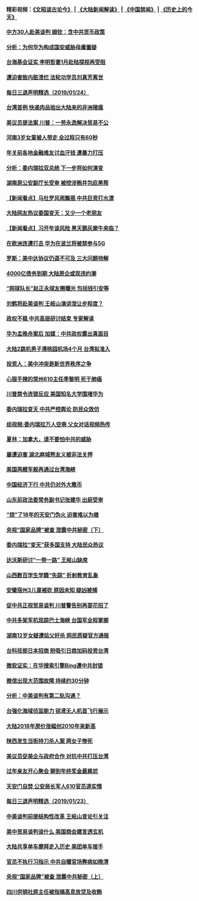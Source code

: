 #### 精彩视频：[《文昭谈古论今》](https://github.com/gfw-breaker/wenzhao/blob/master/README.md?t=01250630) | [《大陆新闻解读》](https://github.com/gfw-breaker/ntdtv-comedy/blob/master/README.md?t=01250630) | [《中国禁闻》](https://github.com/gfw-breaker/ntdtv-news/blob/master/README.md?t=01250630) | [《历史上的今天》](https://github.com/gfw-breaker/today-in-history/blob/master/README.md?t=01250630) 

#### [中方30人赴美谈判 姆钦：含中共货币政策](../pages/nsc413/n11000480.md?t=01250630) 

#### [分析：为何华为构成国安威胁毋庸置疑](../pages/nsc413/n10999862.md?t=01250630) 

#### [台海基会证实 李明哲妻1月赴陆探视再受阻](../pages/nsc413/n11000515.md?t=01250630) 

#### [遭迫害致内脏溃烂 法轮功学员刘真芳离世](../pages/nsc413/n10999168.md?t=01250630) 

#### [每日三退声明精选（2019/01/24）](../pages/nsc413/n11000663.md?t=01250630) 


#### [台湾首例 快递肉品验出大陆来的非洲猪瘟](../pages/nsc413/n11000397.md?t=01250630) 

#### [美议员提法案 川普：一劳永逸解决贸易不公](../pages/nsc413/n11000269.md?t=01250630) 

#### [河南3岁女童被人带走 全过程只有60秒](../pages/nsc413/n11000264.md?t=01250630) 

#### [年关前各地金融难友讨血汗钱 遭暴力打压](../pages/nsc413/n10999519.md?t=01250630) 

#### [分析：委内瑞拉双总统 下一步将如何演变](../pages/nsc413/n10999629.md?t=01250630) 

#### [湖南原公安副厅长受审 被控涉贿并包庇黑帮](../pages/nsc413/n11000068.md?t=01250630) 

#### [【新闻看点】马杜罗风雨飘摇 中共巨资打水漂](../pages/nsc413/n10999627.md?t=01250630) 

#### [大陆网友热议委国变天：又少一个老朋友](../pages/nsc413/n10999910.md?t=01250630) 

#### [【新闻看点】习开年谈风险 黑天鹅灰犀牛来临？](../pages/nsc413/n10999626.md?t=01250630) 

#### [在欧洲连遭打击 华为在波兰将被禁参与5G](../pages/nsc413/n10999590.md?t=01250630) 

#### [罗斯：美中达协议仍遥不可及 三大问题待解](../pages/nsc413/n10999637.md?t=01250630) 

#### [4000亿债务到期 大陆房企或现违约潮](../pages/nsc413/n10998127.md?t=01250630) 

#### [“网球队长”赵正永球友圈曝光 包括钱引安等](../pages/nsc413/n10999759.md?t=01250630) 

#### [刘鹤将赴美谈判 王岐山演讲泄让步程度？](../pages/nsc413/n10999444.md?t=01250630) 

#### [政权不稳 中共高层研讨结束 专家解读](../pages/nsc413/n10999603.md?t=01250630) 

#### [华为孟晚舟案后 加媒：中共政权露出真面目](../pages/nsc413/n10999043.md?t=01250630) 

#### [大陆2跳机男子滞桃园机场4个月 台湾拟准入](../pages/nsc413/n10999226.md?t=01250630) 

#### [投资人：美中冲突是新世界秩序之争](../pages/nsc413/n10999607.md?t=01250630) 

#### [心狠手辣的常州610主任季黎明 死于肺癌](../pages/nsc413/n10996507.md?t=01250630) 

#### [川普禁令连锁反应 美国知名大学围堵华为](../pages/nsc413/n10999500.md?t=01250630) 

#### [委内瑞拉变天 中共严控舆论 防民众效仿](../pages/nsc413/n10999399.md?t=01250630) 

#### [组视频:委内瑞拉万人空巷 父女对话视频热传](../pages/nsc413/n10999436.md?t=01250630) 

#### [夏林：加拿大，请不要怕中共的威胁](../pages/nsc413/n10999520.md?t=01250630) 

#### [屡遭迫害 湖北麻城熊友义被非法关押](../pages/nsc413/n10974917.md?t=01250630) 

#### [美国两艘军舰再通过台湾海峡](../pages/nsc413/n10999231.md?t=01250630) 

#### [中国经济下行 中共仍对外大撒币](../pages/nsc413/n10998870.md?t=01250630) 


#### [山东前政法委常务副书记张建华 出庭受审](../pages/nsc413/n10998735.md?t=01250630) 

#### [“烧”了18年的天安门伪火 迫害难以为继](../pages/nsc413/n10996660.md?t=01250630) 

#### [央视“国家品牌”被查 泄露中共秘密（下）](../pages/nsc413/n10997198.md?t=01250630) 

#### [委内瑞拉“变天”获多国支持 大陆民众热议](../pages/nsc413/n10998690.md?t=01250630) 

#### [达沃斯研讨“一带一路” 王岐山缺席](../pages/nsc413/n10998721.md?t=01250630) 

#### [山西数百学生学籍“失踪” 折射教育乱象](../pages/nsc413/n10998542.md?t=01250630) 

#### [安徽宿州3儿童被砍 原因未知 疑凶被捕](../pages/nsc413/n10998529.md?t=01250630) 

#### [促中共正视贸易谈判 川普警告别再耍花招了](../pages/nsc413/n10998435.md?t=01250630) 

#### [中共多架军机现踪巴士海峡 台国军全程掌握](../pages/nsc413/n10998654.md?t=01250630) 

#### [湖南12岁女疑遭姑父奸杀 网民质疑官方通报](../pages/nsc413/n10998151.md?t=01250630) 

#### [台科技部日本招商 盼吸引日商加码投资台湾](../pages/nsc413/n10998564.md?t=01250630) 

#### [微软证实：在华搜索引擎Bing遭中共封锁](../pages/nsc413/n10997687.md?t=01250630) 

#### [微信出现大范围故障 持续约30分钟](../pages/nsc413/n10998110.md?t=01250630) 

#### [分析：中美谈判有第二轨沟通？](../pages/nsc413/n10997970.md?t=01250630) 

#### [台强化海域侦监能力 锐鸢无人机首飞行展示](../pages/nsc413/n10998202.md?t=01250630) 

#### [大陆2018年房价涨幅创2010年来新高](../pages/nsc413/n10997548.md?t=01250630) 

#### [陕西发生当街持刀杀人案 两女子惨死](../pages/nsc413/n10997934.md?t=01250630) 

#### [美议员促美企与政府合作 对抗中共打压台湾](../pages/nsc413/n10997722.md?t=01250630) 

#### [过年亲友开心聚会 聊到年终奖金最尴尬](../pages/nsc413/n10997778.md?t=01250630) 

#### [天安门自焚 公安局长军人610官员道实情](../pages/nsc413/n10997098.md?t=01250630) 

#### [每日三退声明精选（2019/01/23）](../pages/nsc413/n10997726.md?t=01250630) 

#### [中美谈判前提结构性改革 王岐山言论引关注](../pages/nsc413/n10997693.md?t=01250630) 

#### [美中贸易谈判谈什么 美国商会建言透玄机](../pages/nsc413/n10997587.md?t=01250630) 

#### [大陆共享单车摩拜走入历史 美团单车接手](../pages/nsc413/n10997268.md?t=01250630) 

#### [官员不执行习指示 中共自曝官场弊病如晚清](../pages/nsc413/n10997305.md?t=01250630) 

#### [央视“国家品牌”被查 泄露中共秘密（上）](../pages/nsc413/n10997168.md?t=01250630) 

#### [四川供销社原主任被指搞高息放贷及收贿](../pages/nsc413/n10997336.md?t=01250630) 

